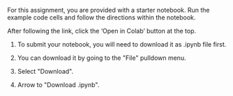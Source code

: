 For this assignment, you are provided with a starter notebook. Run the example code cells and follow the directions within the notebook.

After following the link, click the ‘Open in Colab’ button at the top.

1. To submit your notebook, you will need to download it as .ipynb file first.

2. You can download it by going to the "File" pulldown menu.

3. Select "Download".

4. Arrow to "Download .ipynb".
